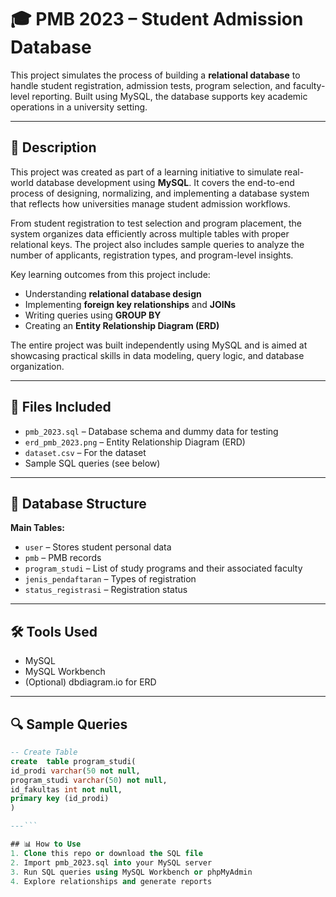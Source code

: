 # 🎓 PMB 2023 – Student Admission Database

This project simulates the process of building a **relational database** to handle student registration, admission tests, program selection, and faculty-level reporting. Built using MySQL, the database supports key academic operations in a university setting.

---

## 📝 Description

This project was created as part of a learning initiative to simulate real-world database development using **MySQL**. It covers the end-to-end process of designing, normalizing, and implementing a database system that reflects how universities manage student admission workflows.

From student registration to test selection and program placement, the system organizes data efficiently across multiple tables with proper relational keys. The project also includes sample queries to analyze the number of applicants, registration types, and program-level insights.

Key learning outcomes from this project include:
- Understanding **relational database design**
- Implementing **foreign key relationships** and **JOINs**
- Writing queries using **GROUP BY**
- Creating an **Entity Relationship Diagram (ERD)**

The entire project was built independently using MySQL and is aimed at showcasing practical skills in data modeling, query logic, and database organization.

---

## 📂 Files Included

- `pmb_2023.sql` – Database schema and dummy data for testing
- `erd_pmb_2023.png` – Entity Relationship Diagram (ERD)    
- `dataset.csv` – For the dataset 
- Sample SQL queries (see below)

---

## 🧱 Database Structure

**Main Tables:**
- `user` – Stores student personal data
- `pmb` – PMB records
- `program_studi` – List of study programs and their associated faculty
- `jenis_pendaftaran` – Types of registration
- `status_registrasi` – Registration status

---

## 🛠 Tools Used

- MySQL  
- MySQL Workbench  
- (Optional) dbdiagram.io for ERD  

---

## 🔍 Sample Queries

```sql
-- Create Table
create	table program_studi(
id_prodi varchar(50 not null,
program_studi varchar(50) not null,
id_fakultas int not null,
primary key (id_prodi)
)

---```

## 📊 How to Use
1. Clone this repo or download the SQL file
2. Import pmb_2023.sql into your MySQL server
3. Run SQL queries using MySQL Workbench or phpMyAdmin
4. Explore relationships and generate reports
